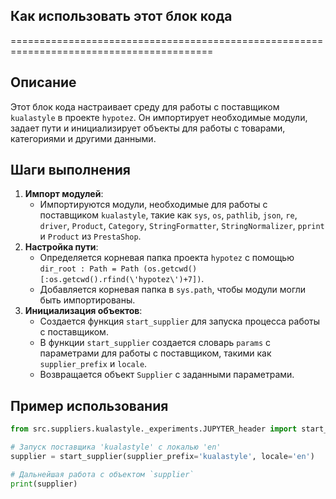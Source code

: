 ## Как использовать этот блок кода
=========================================================================================

Описание
-------------------------
Этот блок кода настраивает среду для работы с поставщиком `kualastyle` в проекте `hypotez`. Он импортирует необходимые модули, задает пути и инициализирует объекты для работы с товарами, категориями и другими данными.

Шаги выполнения
-------------------------
1. **Импорт модулей**: 
   -  Импортируются модули, необходимые для работы с поставщиком `kualastyle`, такие как `sys`, `os`, `pathlib`, `json`, `re`, `driver`, `Product`, `Category`, `StringFormatter`, `StringNormalizer`, `pprint` и `Product` из `PrestaShop`.
2. **Настройка пути**: 
   -  Определяется корневая папка проекта `hypotez` с помощью `dir_root : Path = Path (os.getcwd()[:os.getcwd().rfind(\'hypotez\')+7])`.
   -  Добавляется корневая папка в `sys.path`, чтобы модули могли быть импортированы.
3. **Инициализация объектов**: 
   -  Создается функция `start_supplier` для запуска процесса работы с поставщиком.
   -  В функции `start_supplier` создается словарь `params` с параметрами для работы с поставщиком, такими как `supplier_prefix` и `locale`. 
   -  Возвращается объект `Supplier` с заданными параметрами.

Пример использования
-------------------------

```python
from src.suppliers.kualastyle._experiments.JUPYTER_header import start_supplier

# Запуск поставщика 'kualastyle' с локалью 'en'
supplier = start_supplier(supplier_prefix='kualastyle', locale='en')

# Дальнейшая работа с объектом `supplier`
print(supplier)
```